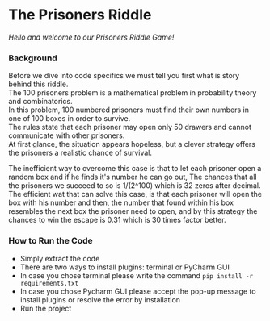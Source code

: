 # The Prisoners Riddle

*Hello and welcome to our Prisoners Riddle Game!*

### Background

Before we dive into code specifics we must tell you first what is story behind this riddle.\
The 100 prisoners problem is a mathematical problem in probability theory and combinatorics.\
In this problem, 100 numbered prisoners must find their own numbers in one of 100 boxes in order to survive.\
The rules state that each prisoner may open only 50 drawers and cannot communicate with other prisoners.\
At first glance, the situation appears hopeless, but a clever strategy offers the prisoners a realistic chance of survival.

The inefficient way to overcome this case is that to let each prisoner open  a random box and  if he finds it's number he can go out,
The chances that all the prisoners we succeed to so is 1/(2^100) which is 32 zeros after decimal.\
The efficient wat that can solve this case, is that each prisoner will open the box with his number and then,
the number that found within his box resembles the next box the prisoner need to open, and by this strategy the chances
to win the escape is 0.31 which is 30 times factor better.

### How to Run the Code 
* Simply extract the code
* There are two ways to install plugins: terminal or PyCharm GUI
* In case you chose terminal please write the command `pip install -r requirements.txt`
* In case you chose Pycharm GUI please accept the pop-up message to install plugins or resolve the error by installation
* Run the project



